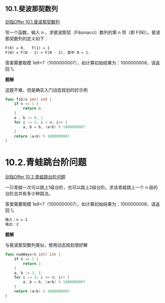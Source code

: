 ## 10.1.斐波那契数列 <div id="10.1" />
[剑指Offer 10.1.斐波那契数列](https://leetcode-cn.com/problems/fei-bo-na-qi-shu-lie-lcof/)

写一个函数，输入 n ，求斐波那契（Fibonacci）数列的第 n 项（即 F(N)）。斐波那契数列的定义如下：

```html
F(0) = 0,   F(1) = 1
F(N) = F(N - 1) + F(N - 2), 其中 N > 1.
```

答案需要取模 1e9+7（1000000007），如计算初始结果为：1000000008，请返回 1。

**题解**

这题不难，但是确实入门动态规划的好示例

```go
func fib(n int) int {
    if n <= 1 {
        return n
    }
    a , b := 0, 1
    for i := 2; i < n; i++ {
        a, b = b, (a+b) % 1000000007
    }
    return (a+b) % 1000000007
}
```

# 10.2.青蛙跳台阶问题 <div id="10.2" />
[剑指Offer 10.2.青蛙跳台阶问题](https://leetcode-cn.com/problems/qing-wa-tiao-tai-jie-wen-ti-lcof/)

一只青蛙一次可以跳上1级台阶，也可以跳上2级台阶。求该青蛙跳上一个 n 级的台阶总共有多少种跳法。

答案需要取模 1e9+7（1000000007），如计算初始结果为：1000000008，请返回 1。

```html
输入：n = 2
输出：2
```

**题解**

与斐波那契数列类似，使用动态规划很好解

```go
func numWays(n int) int {
    if n <= 1 {
        return 1
    }
    a, b := 1, 1
    for i := 3; i <= n; i++ {
        a, b = b, (a+b) % 1000000007
    }
    return (a+b) % 1000000007
}
```

